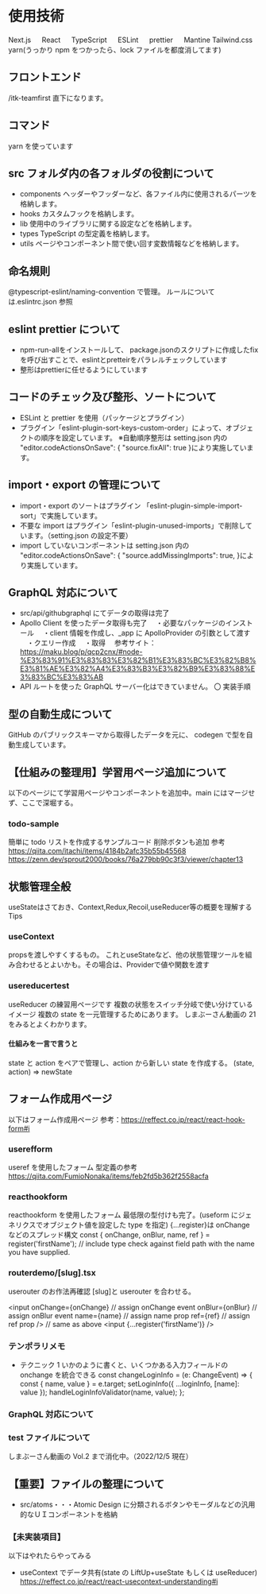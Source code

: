 # 使用技術

Next.js 　
React 　
TypeScript 　
ESLint 　
prettier 　
Mantine
Tailwind.css
yarn(うっかり npm をつかったら、lock ファイルを都度消してます)

## フロントエンド

/itk-teamfirst 直下になります。

## コマンド

yarn を使っています

## src フォルダ内の各フォルダの役割について

- components
  ヘッダーやフッダーなど、各ファイル内に使用されるパーツを格納します。
- hooks
  カスタムフックを格納します。
- lib
  使用中のライブラリに関する設定などを格納します。
- types
  TypeScript の型定義を格納します。
- utils
  ページやコンポーネント間で使い回す変数情報などを格納します。

## 命名規則

@typescript-eslint/naming-convention で管理。
ルールについては.eslintrc.json 参照

## eslint prettier について
- npm-run-allをインストールして、 package.jsonのスクリプトに作成したfixを呼び出すことで、eslintとpretteirをパラレルチェックしています
- 整形はprettierに任せるようにしています
## コードのチェック及び整形、ソートについて

- ESLint と prettier を使用（パッケージとプラグイン）
- プラグイン「eslint-plugin-sort-keys-custom-order」によって、オブジェクトの順序を設定しています。
  ※自動順序整形は setting.json 内の "editor.codeActionsOnSave": {
  "source.fixAll": true
  }により実施しています。

## import・export の管理について

- import・export のソートはプラグイン
  「eslint-plugin-simple-import-sort」で実施しています。
- 不要な import はプラグイン「eslint-plugin-unused-imports」で削除しています。（setting.json の設定不要）
- import していないコンポーネントは setting.json 内の "editor.codeActionsOnSave": {
  "source.addMissingImports": true,
  }により実施しています。

## GraphQL 対応について

- src/api/githubgraphql にてデータの取得は完了
- Apollo Client を使ったデータ取得も完了
  　・必要なパッケージのインストール
  　・client 情報を作成し、\_app に ApolloProvider の引数として渡す
  　・クエリー作成
  　・取得
  　参考サイト：
  https://maku.blog/p/qcp2cnx/#node-%E3%83%91%E3%83%83%E3%82%B1%E3%83%BC%E3%82%B8%E3%81%AE%E3%82%A4%E3%83%B3%E3%82%B9%E3%83%88%E3%83%BC%E3%83%AB
- API ルートを使った GraphQL サーバー化はできていません。
  〇 実装手順

## 型の自動生成について

GitHub のパブリックスキーマから取得したデータを元に、
codegen で型を自動生成しています。

## 【仕組みの整理用】学習用ページ追加について

以下のページにて学習用ページやコンポーネントを追加中。main にはマージせず、ここで深堀する。

### todo-sample

簡単に todo リストを作成するサンプルコード
削除ボタンも追加
参考
https://qiita.com/itachi/items/4184b2afc35b55b45568
https://zenn.dev/sprout2000/books/76a279bb90c3f3/viewer/chapter13

## 状態管理全般
useStateはさておき、Context,Redux,Recoil,useReducer等の概要を理解するTips
### useContext
propsを渡しやすくするもの。
これとuseStateなど、他の状態管理ツールを組み合わせるとよいかも。その場合は、Providerで値や関数を渡す
### usereducertest
useReducer の練習用ページです
複数の状態をスイッチ分岐で使い分けているイメージ
複数の state を一元管理するためにあります。
しまぶーさん動画の 21 をみるとよくわかります。

#### 仕組みを一言で言うと

state と action をペアで管理し、action から新しい state を作成する。
(state, action) => newState

## フォーム作成用ページ

以下はフォーム作成用ページ
参考：https://reffect.co.jp/react/react-hook-form#i

### userefform

useref を使用したフォーム
型定義の参考
https://qiita.com/FumioNonaka/items/feb2fd5b362f2558acfa

### reacthookform

reacthookform を使用したフォーム
最低限の型付けも完了。(useform にジェネリクスでオブジェクト値を設定した type を指定)
{...register}は onChange などのスプレッド構文
const { onChange, onBlur, name, ref } = register('firstName');
// include type check against field path with the name you have supplied.

### routerdemo/[slug].tsx

userouter のお作法再確認
[slug]と userouter を合わせる。

<input
onChange={onChange} // assign onChange event
onBlur={onBlur} // assign onBlur event
name={name} // assign name prop
ref={ref} // assign ref prop
/>
// same as above
<input {...register('firstName')} />

### テンポラリメモ

- テクニック 1
  いかのように書くと、いくつかある入力フィールドの onchange を統合できる
  const changeLoginInfo = (e: ChangeEvent<HTMLInputElement>) => {
  const { name, value } = e.target;
  setLoginInfo({ ...loginInfo, [name]: value });
  handleLoginInfoValidator(name, value);
  };

### GraphQL 対応について

### test ファイルについて

しまぶーさん動画の Vol.2 まで消化中。（2022/12/5 現在）

## 【重要】ファイルの整理について

- src/atoms・・・Atomic Design に分類されるボタンやモーダルなどの汎用的なＵＩコンポーネントを格納

### 【未実装項目】

以下はやれたらやってみる

- useContext でデータ共有(state の LiftUp+useState もしくは useReducer)
  https://reffect.co.jp/react/react-usecontext-understanding#i
